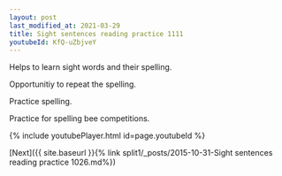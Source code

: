 ```yaml
---
layout: post
last_modified_at: 2021-03-29
title: Sight sentences reading practice 1111
youtubeId: KfQ-uZbjveY
---
```

 
 
Helps to learn sight words and their spelling.

Opportunitiy to repeat the spelling. 

Practice spelling. 
 
Practice for spelling bee competitions. 
 
{% include youtubePlayer.html id=page.youtubeId %}
 
 

[Next]({{ site.baseurl }}{% link  split1/_posts/2015-10-31-Sight sentences reading practice 1026.md%})
 
